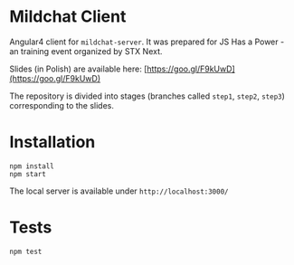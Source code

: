 Mildchat Client
===============

Angular4 client for `mildchat-server`. It was prepared for JS Has a Power - an training event organized by STX Next.

Slides (in Polish) are available here: [https://goo.gl/F9kUwD](https://goo.gl/F9kUwD)

The repository is divided into stages (branches called `step1`, `step2`, `step3`) corresponding to the slides.

# Installation
```
npm install
npm start
```

The local server is available under `http://localhost:3000/`
# Tests
```
npm test
```
